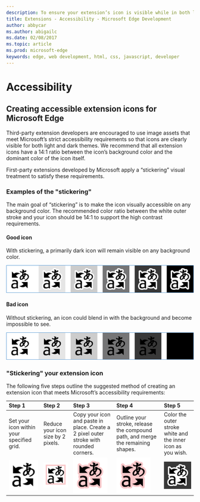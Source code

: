 ```yaml
---
description: To ensure your extension’s icon is visible while in both light and dark mode, follow the accessibility guide.
title: Extensions - Accessibility - Microsoft Edge Development
author: abbycar
ms.author: abigailc
ms.date: 02/08/2017
ms.topic: article
ms.prod: microsoft-edge
keywords: edge, web development, html, css, javascript, developer
---
```


# Accessibility


## Creating accessible extension icons for Microsoft Edge

Third-party extension developers are encouraged to use image assets that meet Microsoft’s strict accessibility requirements so that icons are clearly visible for both light and dark themes. We recommend that all extension icons have a 14:1 ratio between the icon’s background color and the dominant color of the icon itself.


First-party extensions developed by Microsoft apply a “stickering” visual treatment to satisfy these requirements.

### Examples of the "stickering"

The main goal of “stickering” is to make the icon visually accessible on any background color. The recommended color ratio between the white outer stroke and your icon should be 14:1 to support the high contrast requirements.

#### Good icon
With stickering, a primarily dark icon will remain visible on any background color.


![image of icon being visible on any background color](./../media/accessibility-light-to-dark-good.png)

#### Bad icon
Without stickering, an icon could blend in with the background and become impossible to see.


![image of icon blending into black background](./../media/accessibility-light-to-dark-bad.png)

### "Stickering" your extension icon

The following five steps outline the suggested method of creating an extension icon that meets Microsoft’s accessibility requirements:

Step 1 | Step 2 | Step 3 | Step 4 | Step 5
:---- | :----- | :------ | :------ | :------
Set your icon within your specified grid.	| Reduce your icon size by 2 pixels. | Copy your icon and paste in place. Create a 2 pixel outer stroke with rounded corners. | Outline your stroke, release the compound path, and merge the remaining shapes.	| Color the outer stroke white and the inner icon as you wish.
![step1](./../media/accessibility-step1.png) |![step2](./../media/accessibility-step2.png) | ![step3](./../media/accessibility-step3.png) | ![step4](./../media/accessibility-step4.png) | ![step5](./../media/accessibility-step5.png)

